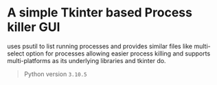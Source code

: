 # A simple Tkinter based Process killer GUI

uses psutil to list running processes and provides similar files
like multi-select option for processes allowing easier process killing
and supports multi-platforms as its underlying libraries and tkinter do.

> Python version `3.10.5`
